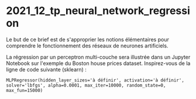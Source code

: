 # 2021_12_tp_neural_network_regression

Le but de ce brief est de s'approprier les notions élémentaires pour comprendre le fonctionnement des réseaux de neurones artificiels.

La régression par un perceptron multi-couche sera illustrée dans un Jupyter Notebook sur l'exemple du Boston house prices dataset. Inspirez-vous de la ligne de code suivante (sklearn) :

    MLPRegressor(hidden_layer_sizes='à définir', activation='à définir', solver='lbfgs', alpha=0.0001, max_iter=10000, random_state=0, max_fun=15000)
